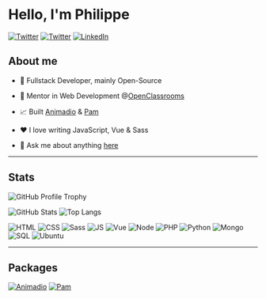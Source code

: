 # Hello, I'm Philippe

[![Twitter](https://img.shields.io/badge/Twitter-1DA1F2?style=for-the-badge&logo=twitter&logoColor=white)](https://twitter.com/ph_beck)
[![Twitter](https://img.shields.io/badge/Codepen-000000?style=for-the-badge&logo=codepen&logoColor=white)](https://codepen.io/philippebeck)
[![LinkedIn](https://img.shields.io/badge/LinkedIn-0077B5?style=for-the-badge&logo=linkedin&logoColor=white)](https://www.linkedin.com/in/philippebeck)

## About me

- 🤖 Fullstack Developer, mainly Open-Source  

- 💼 Mentor in Web Development @[OpenClassrooms](https://openclassrooms.com)  

- 📈 Built [Animadio](https://animadio.org) & [Pam](https://pam.philippebeck.net)  

- ❤️ I love writing JavaScript, Vue & Sass  

- 💬 Ask me about anything [here](https://github.com/philippebeck/philippebeck/issues)  

---
## Stats

![GitHub Profile Trophy](https://github-profile-trophy.vercel.app/?username=philippebeck&theme=onedark)

![GitHub Stats](https://github-readme-stats.vercel.app/api?username=philippebeck&theme=midnight-purple&show_icons=true)
![Top Langs](https://github-readme-stats.vercel.app/api/top-langs/?username=philippebeck&layout=compact&theme=midnight-purple)

![HTML](https://img.shields.io/badge/HTML5-E34F26?style=for-the-badge&logo=html5&logoColor=white)
![CSS](https://img.shields.io/badge/CSS3-1572B6?style=for-the-badge&logo=css3&logoColor=white)
![Sass](https://img.shields.io/badge/Sass-CC6699?style=for-the-badge&logo=sass&logoColor=white)
![JS](https://img.shields.io/badge/JavaScript-323330?style=for-the-badge&logo=javascript&logoColor=F7DF1E)
![Vue](https://img.shields.io/badge/Vue.js-35495E?style=for-the-badge&logo=vue.js&logoColor=4FC08D)
![Node](https://img.shields.io/badge/Node.js-43853D?style=for-the-badge&logo=node.js&logoColor=white)
![PHP](https://img.shields.io/badge/PHP-777BB4?style=for-the-badge&logo=php&logoColor=white)
![Python](https://img.shields.io/badge/Python-14354C?style=for-the-badge&logo=python&logoColor=white)
![Mongo](https://img.shields.io/badge/MongoDB-4EA94B?style=for-the-badge&logo=mongodb&logoColor=white)
![SQL](https://img.shields.io/badge/MySQL-00000F?style=for-the-badge&logo=mysql&logoColor=white)
![Ubuntu](https://img.shields.io/badge/Ubuntu-E95420?style=for-the-badge&logo=ubuntu&logoColor=white)

---

## Packages

[![Animadio](https://github-readme-stats.vercel.app/api/pin/?username=philippebeck&repo=animadio&theme=midnight-purple)](https://github.com/philippebeck/animadio)
[![Pam](https://github-readme-stats.vercel.app/api/pin/?username=philippebeck&repo=pam&theme=midnight-purple)](https://github.com/philippebeck/pam)
